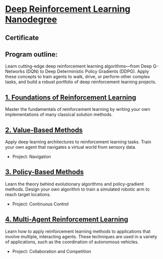 # [Deep Reinforcement Learning Nanodegree](https://www.udacity.com/course/deep-reinforcement-learning-nanodegree--nd893)

## Certificate

## Program outline:

Learn cutting-edge deep reinforcement learning algorithms—from Deep  Q-Networks (DQN) to Deep Deterministic Policy Gradients (DDPG). Apply  these concepts to train agents to walk, drive, or perform other complex  tasks, and build a robust portfolio of deep reinforcement learning  projects.

## [1. Foundations of Reinforcement Learning](https://github.com/madigun697/udacity-nanodegree/tree/master/Deep%20Reinforcement%20Learning%20Nano%20Degree/1.%20Foundations%20of%20Reinforcement%20Learning)

Master the fundamentals of reinforcement learning by writing your own implementations of many classical solution methods.

## [2. Value-Based Methods](https://github.com/madigun697/udacity-nanodegree/tree/master/Deep%20Reinforcement%20Learning%20Nano%20Degree/2.%20Value-Based%20Methods)

Apply deep learning architectures to reinforcement learning tasks. Train your own agent that navigates a virtual world from sensory data.

- Project: Navigation

## [3. Policy-Based Methods](https://github.com/madigun697/udacity-nanodegree/tree/master/Deep%20Reinforcement%20Learning%20Nano%20Degree/3.%20Policy-Based%20Methods)

Learn the theory behind evolutionary algorithms and policy-gradient  methods. Design your own algorithm to train a simulated robotic arm to  reach target locations.

- Project: Continuous Control

## [4. Multi-Agent Reinforcement Learning](https://github.com/madigun697/udacity-nanodegree/tree/master/Deep%20Reinforcement%20Learning%20Nano%20Degree/4.%20Multi-Agent%20Reinforcement%20Learning)

Learn how to apply reinforcement learning methods to applications that  involve multiple, interacting agents. These techniques are used in a  variety of applications, such as the coordination of autonomous  vehicles.

- Project: Collaboration and Competition

